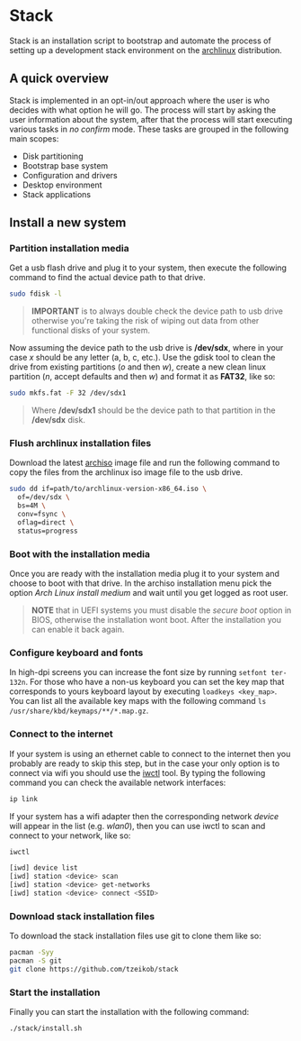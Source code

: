 # Stack

Stack is an installation script to bootstrap and automate the process of setting up a development stack environment on the [archlinux](https://archlinux.org/) distribution.

## A quick overview

Stack is implemented in an opt-in/out approach where the user is who decides with what option he will go. The process will start by asking the user information about the system, after that the process will start executing various tasks in *no confirm* mode. These tasks are grouped in the following main scopes:

* Disk partitioning
* Bootstrap base system
* Configuration and drivers
* Desktop environment
* Stack applications

## Install a new system

### Partition installation media

Get a usb flash drive and plug it to your system, then execute the following command to find the actual device path to that drive.

```sh
sudo fdisk -l
```

> **IMPORTANT** is to always double check the device path to usb drive otherwise you're taking the risk of wiping out data from other functional disks of your system.

Now assuming the device path to the usb drive is **/dev/sdx**, where in your case *x* should be any letter (a, b, c, etc.). Use the gdisk tool to clean the drive from existing partitions (*o* and then *w*), create a new clean linux partition (*n*, accept defaults and then *w*) and format it as **FAT32**, like so:

```sh
sudo mkfs.fat -F 32 /dev/sdx1
```

> Where **/dev/sdx1** should be the device path to that partition in the **/dev/sdx** disk.

### Flush archlinux installation files

Download the latest [archiso](https://archlinux.org/download/) image file and run the following command to copy the files from the archlinux iso image file to the usb drive.

```sh
sudo dd if=path/to/archlinux-version-x86_64.iso \
  of=/dev/sdx \
  bs=4M \
  conv=fsync \
  oflag=direct \
  status=progress
```

### Boot with the installation media

Once you are ready with the installation media plug it to your system and choose to boot with that drive. In the archiso installation menu pick the option *Arch Linux install medium* and wait until you get logged as root user.

> **NOTE** that in UEFI systems you must disable the *secure boot* option in BIOS, otherwise the installation wont boot. After the installation you can enable it back again.

### Configure keyboard and fonts

In high-dpi screens you can increase the font size by running `setfont ter-132n`. For those who have a non-us keyboard you can set the key map that corresponds to yours keyboard layout by executing `loadkeys <key_map>`. You can list all the available key maps with the following command `ls /usr/share/kbd/keymaps/**/*.map.gz`.

### Connect to the internet

If your system is using an ethernet cable to connect to the internet then you probably are ready to skip this step, but in the case your only option is to connect via wifi you should use the [iwctl](https://wiki.archlinux.org/title/Iwd) tool. By typing the following command you can check the available network interfaces:

```sh
ip link
```

If your system has a wifi adapter then the corresponding network *device* will appear in the list (e.g. *wlan0*), then you can use iwctl to scan and connect to your network, like so:

```sh
iwctl

[iwd] device list
[iwd] station <device> scan
[iwd] station <device> get-networks
[iwd] station <device> connect <SSID>
```

### Download stack installation files

To download the stack installation files use git to clone them like so:

```sh
pacman -Syy
pacman -S git
git clone https://github.com/tzeikob/stack
```

### Start the installation

Finally you can start the installation with the following command:

```sh
./stack/install.sh
```